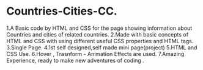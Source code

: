 # Countries-Cities-CC.
1.A Basic code by HTML and CSS for the page showing information about Countries and cities of related countries.
2.Made with basic concepts of HTML and CSS with using different useful CSS properties and HTML tags.
3.Single Page.
4.1st self designed,self made mini page(project)
5.HTML and CSS Use.
6.Hover , Trasnform - Animation Effects are used.
7.Amazing Experience, ready to make new adventures of coding .
